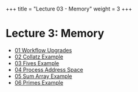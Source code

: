 +++
title = "Lecture 03 - Memory"
weight = 3 
+++

# Lecture 3: Memory

 - [01 Workflow Upgrades](https://youtu.be/dHS-oN3ujBg)
 - [02 Collatz Example](https://youtu.be/PXImSu9AQQc)
 - [03 Fives Example](https://youtu.be/VFtkU4cLlmU)
 - [04 Process Address Space](https://youtu.be/ZeYx6Myt0Ws)
 - [05 Sum Array Example](https://youtu.be/yJLMxOjRus0)
 - [06 Primes Example](https://youtu.be/lsSFGerfZgU)

